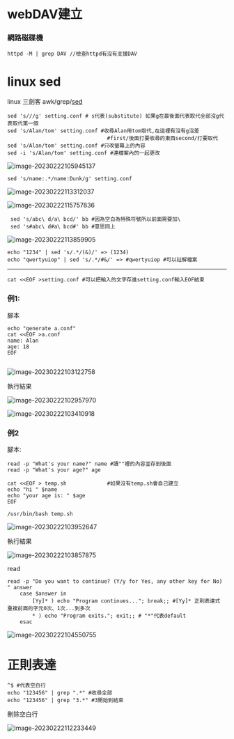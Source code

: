 # webDAV建立

### 網路磁碟機

```
httpd -M | grep DAV //檢查httpd有沒有支援DAV
```

# linux sed

linux 三劍客 awk/grep/[sed](https://shengyu7697.github.io/linux-sed/)

``` 
sed 's///g' setting.conf # s代表(substitute) 如果g在最後面代表取代全部沒g代表取代第一個
sed 's/Alan/tom' setting.conf #收尋Alan用tom取代,在這裡有沒有g沒差
								#first/後面打要收尋的東西second/打要取代
sed 's/Alan/tom' setting.conf #只改螢幕上的內容
sed -i 's/Alan/tom' setting.conf #連檔案內的一起更改
```

![image-20230222105945137](C:\Users\PAVI\AppData\Roaming\Typora\typora-user-images\image-20230222105945137.png)

```
sed 's/name:.*/name:Dunk/g' setting.conf
```

![image-20230222113312037](C:\Users\PAVI\AppData\Roaming\Typora\typora-user-images\image-20230222113312037.png)

![image-20230222115757836](C:\Users\PAVI\AppData\Roaming\Typora\typora-user-images\image-20230222115757836.png)

```
 sed 's/abc\ d/a\ bcd/' bb #因為空白為特殊符號所以前面需要加\
 sed 's#abc\ d#a\ bcd#' bb #意思同上
```

![image-20230222113859905](C:\Users\PAVI\AppData\Roaming\Typora\typora-user-images\image-20230222113859905.png)

``` 
echo "1234" | sed 's/.*/(&)/' => (1234)
echo "qwertyuiop" | sed 's/.*/#&/' => #qwertyuiop #可以註解檔案
```



***



```
cat <<EOF >setting.conf #可以把輸入的文字存進setting.conf輸入EOF結束
```

### 例1:

腳本

```
echo "generate a.conf"
cat <<EOF >a.conf
name: Alan
age: 18
EOF


```

![image-20230222103122758](C:\Users\PAVI\AppData\Roaming\Typora\typora-user-images\image-20230222103122758.png)

執行結果

![image-20230222102957970](C:\Users\PAVI\AppData\Roaming\Typora\typora-user-images\image-20230222102957970.png)

![image-20230222103410918](C:\Users\PAVI\AppData\Roaming\Typora\typora-user-images\image-20230222103410918.png)

### 例2

腳本:

```
read -p "What's your name?" name #讀""裡的內容並存到後面
read -p "What's your age?" age

cat <<EOF > temp.sh 			#如果沒有temp.sh會自己建立
echo "hi " $name
echo "your age is: " $age
EOF

/usr/bin/bash temp.sh

```



![image-20230222103952647](C:\Users\PAVI\AppData\Roaming\Typora\typora-user-images\image-20230222103952647.png)

執行結果

![image-20230222103857875](C:\Users\PAVI\AppData\Roaming\Typora\typora-user-images\image-20230222103857875.png)

read

```
read -p "Do you want to continue? (Y/y for Yes, any other key for No) " answer
    case $answer in
        [Yy]* ) echo "Program continues..."; break;; #[Yy]* 正則表達式 重複前面的字元0次、1次...到多次
        * ) echo "Program exits."; exit;; # "*"代表default
    esac
```



![image-20230222104550755](C:\Users\PAVI\AppData\Roaming\Typora\typora-user-images\image-20230222104550755.png)

# 正則表達

```
^$ #代表空白行
echo "123456" | grep ".*" #收尋全部
echo "123456" | grep "3.*" #3開始到結束
```

刪除空白行

![image-20230222112233449](C:\Users\PAVI\AppData\Roaming\Typora\typora-user-images\image-20230222112233449.png)
